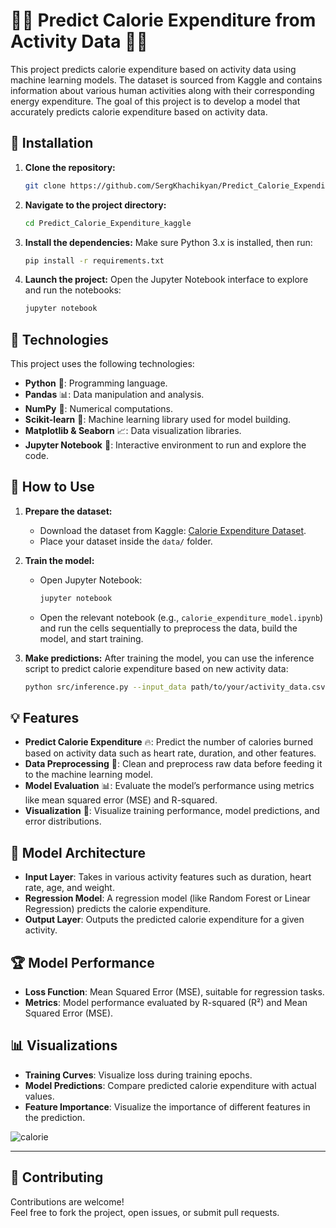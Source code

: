 # 🏃‍♂️ Predict Calorie Expenditure from Activity Data 🏃‍♀️

This project predicts calorie expenditure based on activity data using machine learning models. The dataset is sourced from Kaggle and contains information about various human activities along with their corresponding energy expenditure. The goal of this project is to develop a model that accurately predicts calorie expenditure based on activity data.

## 🚀 Installation

1. **Clone the repository:**
    ```bash
    git clone https://github.com/SergKhachikyan/Predict_Calorie_Expenditure_kaggle.git
    ```

2. **Navigate to the project directory:**
    ```bash
    cd Predict_Calorie_Expenditure_kaggle
    ```

3. **Install the dependencies:**
    Make sure Python 3.x is installed, then run:
    ```bash
    pip install -r requirements.txt
    ```

4. **Launch the project:**
    Open the Jupyter Notebook interface to explore and run the notebooks:
    ```bash
    jupyter notebook
    ```

## 🔧 Technologies

This project uses the following technologies:
- **Python** 🐍: Programming language.
- **Pandas** 📊: Data manipulation and analysis.
- **NumPy** 🔢: Numerical computations.
- **Scikit-learn** 🔬: Machine learning library used for model building.
- **Matplotlib & Seaborn** 📈: Data visualization libraries.
- **Jupyter Notebook** 📓: Interactive environment to run and explore the code.

## 📝 How to Use

1. **Prepare the dataset:**
    - Download the dataset from Kaggle: [Calorie Expenditure Dataset](https://www.kaggle.com/datasets/).
    - Place your dataset inside the `data/` folder.

2. **Train the model:**
    - Open Jupyter Notebook:
      ```bash
      jupyter notebook
      ```
    - Open the relevant notebook (e.g., `calorie_expenditure_model.ipynb`) and run the cells sequentially to preprocess the data, build the model, and start training.

3. **Make predictions:**
    After training the model, you can use the inference script to predict calorie expenditure based on new activity data:
    ```bash
    python src/inference.py --input_data path/to/your/activity_data.csv
    ```

## 💡 Features

- **Predict Calorie Expenditure** 🔥: Predict the number of calories burned based on activity data such as heart rate, duration, and other features.
- **Data Preprocessing** 🔄: Clean and preprocess raw data before feeding it to the machine learning model.
- **Model Evaluation** 📊: Evaluate the model’s performance using metrics like mean squared error (MSE) and R-squared.
- **Visualization** 🌈: Visualize training performance, model predictions, and error distributions.

## 🧠 Model Architecture

- **Input Layer**: Takes in various activity features such as duration, heart rate, age, and weight.
- **Regression Model**: A regression model (like Random Forest or Linear Regression) predicts the calorie expenditure.
- **Output Layer**: Outputs the predicted calorie expenditure for a given activity.

## 🏆 Model Performance

- **Loss Function**: Mean Squared Error (MSE), suitable for regression tasks.
- **Metrics**: Model performance evaluated by R-squared (R²) and Mean Squared Error (MSE).

## 📊 Visualizations

- **Training Curves**: Visualize loss during training epochs.
- **Model Predictions**: Compare predicted calorie expenditure with actual values.
- **Feature Importance**: Visualize the importance of different features in the prediction.

![calorie](https://github.com/user-attachments/assets/7287505e-87ba-42c6-b9d2-860165158602)


---

## 🤝 Contributing

Contributions are welcome!  
Feel free to fork the project, open issues, or submit pull requests.
